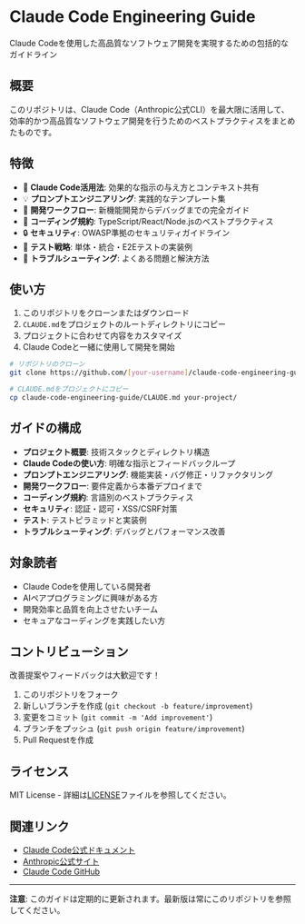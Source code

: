 # Claude Code Engineering Guide

Claude Codeを使用した高品質なソフトウェア開発を実現するための包括的なガイドライン

## 概要

このリポジトリは、Claude Code（Anthropic公式CLI）を最大限に活用して、効率的かつ高品質なソフトウェア開発を行うためのベストプラクティスをまとめたものです。

## 特徴

- 🤖 **Claude Code活用法**: 効果的な指示の与え方とコンテキスト共有
- 💡 **プロンプトエンジニアリング**: 実践的なテンプレート集
- 🔄 **開発ワークフロー**: 新機能開発からデバッグまでの完全ガイド
- 📐 **コーディング規約**: TypeScript/React/Node.jsのベストプラクティス
- 🔒 **セキュリティ**: OWASP準拠のセキュリティガイドライン
- 🧪 **テスト戦略**: 単体・統合・E2Eテストの実装例
- 🔧 **トラブルシューティング**: よくある問題と解決方法

## 使い方

1. このリポジトリをクローンまたはダウンロード
2. `CLAUDE.md`をプロジェクトのルートディレクトリにコピー
3. プロジェクトに合わせて内容をカスタマイズ
4. Claude Codeと一緒に使用して開発を開始

```bash
# リポジトリのクローン
git clone https://github.com/[your-username]/claude-code-engineering-guide.git

# CLAUDE.mdをプロジェクトにコピー
cp claude-code-engineering-guide/CLAUDE.md your-project/
```

## ガイドの構成

- **プロジェクト概要**: 技術スタックとディレクトリ構造
- **Claude Codeの使い方**: 明確な指示とフィードバックループ
- **プロンプトエンジニアリング**: 機能実装・バグ修正・リファクタリング
- **開発ワークフロー**: 要件定義から本番デプロイまで
- **コーディング規約**: 言語別のベストプラクティス
- **セキュリティ**: 認証・認可・XSS/CSRF対策
- **テスト**: テストピラミッドと実装例
- **トラブルシューティング**: デバッグとパフォーマンス改善

## 対象読者

- Claude Codeを使用している開発者
- AIペアプログラミングに興味がある方
- 開発効率と品質を向上させたいチーム
- セキュアなコーディングを実践したい方

## コントリビューション

改善提案やフィードバックは大歓迎です！

1. このリポジトリをフォーク
2. 新しいブランチを作成 (`git checkout -b feature/improvement`)
3. 変更をコミット (`git commit -m 'Add improvement'`)
4. ブランチをプッシュ (`git push origin feature/improvement`)
5. Pull Requestを作成

## ライセンス

MIT License - 詳細は[LICENSE](LICENSE)ファイルを参照してください。

## 関連リンク

- [Claude Code公式ドキュメント](https://docs.anthropic.com/claude-code)
- [Anthropic公式サイト](https://www.anthropic.com/)
- [Claude Code GitHub](https://github.com/anthropics/claude-code)

---

**注意**: このガイドは定期的に更新されます。最新版は常にこのリポジトリを参照してください。